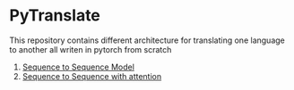 # PyTranslate
This repository contains different architecture for translating one language to another all writen in pytorch from scratch

1. [Sequence to Sequence Model](https://github.com/Maunish-dave/PyTranslate/blob/main/sequece_to_sequence_model.py)
2. [Sequence to Sequence with attention](https://github.com/Maunish-dave/PyTranslate/blob/main/sequece_to_sequence_model_with_attention.py)
